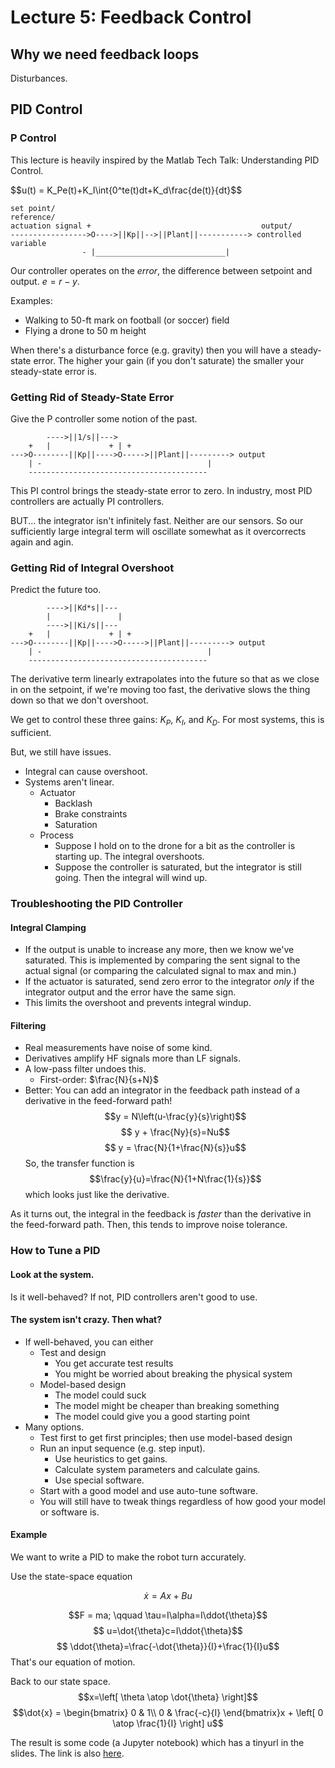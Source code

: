 # Lecture 5: Feedback Control

## Why we need feedback loops

Disturbances.

## PID Control

### P Control

This lecture is heavily inspired by the Matlab Tech Talk: Understanding PID Control.

$$u(t) = K_Pe(t)+K_I\int{0^te(t)dt+K_d\frac{de(t)}{dt}$$

	set point/
	reference/
	actuation signal +										output/
	----------------->O---->||Kp||-->||Plant||-----------> controlled variable
					- |_____________________________|

Our controller operates on the *error*, the difference between setpoint and output. $e=r-y$.

Examples:

* Walking to 50-ft mark on football (or soccer) field
* Flying a drone to 50 m height

When there's a disturbance force (e.g. gravity) then you will have a steady-state error. The higher your gain (if you don't saturate) the smaller your steady-state error is.

### Getting Rid of Steady-State Error

Give the P controller some notion of the past.

			---->||1/s||--->
		+	|			  + | +
	--->O--------||Kp||---->O----->||Plant||---------> output
	    | -										|
		----------------------------------------

This PI control brings the steady-state error to zero. In industry, most PID controllers are actually PI controllers.

BUT... the integrator isn't infinitely fast. Neither are our sensors. So our sufficiently large integral term will oscillate somewhat as it overcorrects again and agin.

### Getting Rid of Integral Overshoot

Predict the future too.

			---->||Kd*s||---
			|				|
			---->||Ki/s||---
		+	|			  + | +
	--->O--------||Kp||---->O----->||Plant||---------> output
	    | -										|
		----------------------------------------

The derivative term linearly extrapolates into the future so that as we close in on the setpoint, if we're moving too fast, the derivative slows the thing down so that we don't overshoot.

We get to control these three gains: $K_P$, $K_I$, and $K_D$. For most systems, this is sufficient.

But, we still have issues.

* Integral can cause overshoot.
* Systems aren't linear.
	* Actuator
		* Backlash
		* Brake constraints
		* Saturation
	* Process
		* Suppose I hold on to the drone for a bit as the controller is starting up. The integral overshoots.
		* Suppose the controller is saturated, but the integrator is still going. Then the integral will wind up.

### Troubleshooting the PID Controller

#### Integral Clamping

* If the output is unable to increase any more, then we know we've saturated. This is implemented by comparing the sent signal to the actual signal (or comparing the calculated signal to max and min.)
* If the actuator is saturated, send zero error to the integrator *only* if the integrator output and the error have the same sign.
* This limits the overshoot and prevents integral windup.

#### Filtering

* Real measurements have noise of some kind.
* Derivatives amplify HF signals more than LF signals.
* A low-pass filter undoes this.
	* First-order: $\frac{N}{s+N}$
* Better: You can add an integrator in the feedback path instead of a derivative in the feed-forward path!
$$y = N\left(u-\frac{y}{s}\right)$$
$$ y + \frac{Ny}{s}=Nu$$
$$ y = \frac{N}{1+\frac{N}{s}}u$$
So, the transfer function is
$$\frac{y}{u}=\frac{N}{1+N\frac{1}{s}}$$
which looks just like the derivative.

As it turns out, the integral in the feedback is *faster* than the derivative in the feed-forward path. Then, this tends to improve noise tolerance.

### How to Tune a PID

#### Look at the system.

Is it well-behaved? If not, PID controllers aren't good to use.

#### The system isn't crazy. Then what?

* If well-behaved, you can either
	* Test and design
		* You get accurate test results
		* You might be worried about breaking the physical system
	* Model-based design
		* The model could suck
		* The model might be cheaper than breaking something
		* The model could give you a good starting point
* Many options.
	* Test first to get first principles; then use model-based design
	* Run an input sequence (e.g. step input).
		* Use heuristics to get gains.
		* Calculate system parameters and calculate gains.
		* Use special software.
	* Start with a good model and use auto-tune software.
	* You will still have to tweak things regardless of how good your model or software is.

#### Example

We want to write a PID to make the robot turn accurately.

Use the state-space equation

$$\dot{x} = Ax+Bu$$

$$F = ma; \qquad \tau=I\alpha=I\ddot{\theta}$$
$$ u=\dot{\theta}c=I\ddot{\theta}$$
$$ \ddot{\theta}=\frac{-\dot{\theta}}{I}+\frac{1}{I}u$$
That's our equation of motion.

Back to our state space.
$$x=\left[ \theta \atop \dot{\theta} \right]$$
$$\dot{x} = \begin{bmatrix} 0 & 1\\ 0 & \frac{-c}{I} \end{bmatrix}x + \left[ 0 \atop \frac{1}{I} \right] u$$

The result is some code (a Jupyter notebook) which has a tinyurl in the slides. The link is also [here](https://colab.research.google.com/drive/1F-iZnkXpKLOP6C4EZoSbmBm68C002yBk?usp=sharing).